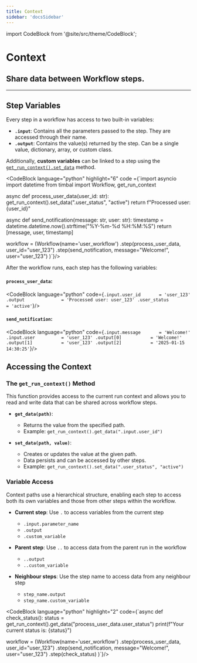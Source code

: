 ```yaml
---
title: Context 
sidebar: 'docsSidebar'
---
```

import CodeBlock from '@site/src/theme/CodeBlock';

# Context

<h2 className="subtitle" style={{marginTop: '-17px', fontSize: '1.1rem', fontWeight: 'normal'}}>
Share data between Workflow steps.
</h2>

---


## Step Variables

Every step in a workflow has access to two built-in variables:

- **`.input`**: Contains all the parameters passed to the step. They are accessed through their name.
- **`.output`**: Contains the value(s) returned by the step. Can be a single value, dictionary, array, or custom class.

Additionally, **custom variables** can be linked to a step using the [`get_run_context().set_data`](#the-get_run_context-function) method.

<CodeBlock language="python" highlight="6" code ={`import asyncio
import datetime
from timbal import Workflow, get_run_context

async def process_user_data(user_id: str):
    get_run_context().set_data(".user_status", "active")
    return f"Processed user: {user_id}"

async def send_notification(message: str, user: str):
    timestamp = datetime.datetime.now().strftime("%Y-%m-%d %H:%M:%S")
    return [message, user, timestamp]


workflow = (Workflow(name='user_workflow')
    .step(process_user_data, user_id="user_123")
    .step(send_notification, message="Welcome!", user="user_123")
)`}/>

After the workflow runs, each step has the following variables:

#### `process_user_data`:
<CodeBlock language="python" code={`.input.user_id       = 'user_123'
.output              = 'Processed user: user_123'
.user_status         = 'active'`}/>

#### `send_notification`:
<CodeBlock language="python" code={`.input.message       = 'Welcome!'
.input.user          = 'user_123'
.output[0]           = 'Welcome!'
.output[1]           = 'user_123'
.output[2]           = '2025-01-15 14:30:25'`}/>


## Accessing the Context
### The `get_run_context()` Method
This function provides access to the current run context and allows you to read and write data that can be shared across workflow steps.

- **`get_data(path)`**:
  - Returns the value from the specified path.
  - Example: `get_run_context().get_data(".input.user_id")`

- **`set_data(path, value)`**:
  - Creates or updates the value at the given path.
  - Data persists and can be accessed by other steps.
  - Example: `get_run_context().set_data(".user_status", "active")`


### Variable Access
Context paths use a hierarchical structure, enabling each step to access both its own variables and those from other steps within the workflow.

- **Current step**: Use `.` to access variables from the current step
  - `.input.parameter_name`
  - `.output`
  - `.custom_variable`

- **Parent step**: Use `..` to access data from the parent run in the workflow
  - `..output`
  - `..custom_variable`

- **Neighbour steps**: Use the step name to access data from any neighbour step
  - `step_name.output`
  - `step_name.custom_variable`



<!-- To access context variables within your step functions, use the `get_run_context()` function: -->

<CodeBlock language="python" highlight="2" code={`async def check_status():
    status = get_run_context().get_data("process_user_data.user_status")
    print(f"Your current status is: {status}")

workflow = (Workflow(name='user_workflow')
    .step(process_user_data, user_id="user_123")
    .step(send_notification, message="Welcome!", user="user_123")
    .step(check_status)
)`}/>

